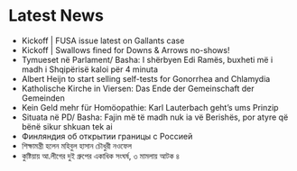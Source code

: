 # Latest News
-  Kickoff | FUSA issue latest on Gallants case
-  Kickoff | Swallows fined for Downs & Arrows no-shows!
-  Tymueset në Parlament/ Basha: I shërbyen Edi Ramës, buxheti më i madh i Shqipërisë kaloi për 4 minuta
-  Albert Heijn to start selling self-tests for Gonorrhea and Chlamydia
-  Katholische Kirche in Viersen: Das Ende der Gemeinschaft der Gemeinden
-  Kein Geld mehr für Homöopathie: Karl Lauterbach geht’s ums Prinzip
-  Situata në PD/ Basha: Fajin më të madh nuk ia vë Berishës, por atyre që bënë sikur shkuan tek ai
-  Финляндия об открытии границы с Россией
-  শিক্ষামন্ত্রী হলেন মহিবুল হাসান চৌধুরী নওফেল
-  কুষ্টিয়ায় আ.লীগের দুই গ্রুপের একাধিক সংঘর্ষ, ৩ মামলায় আটক ৪
